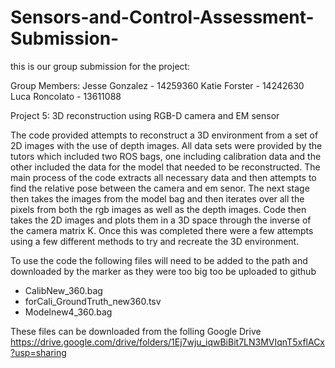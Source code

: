 # Sensors-and-Control-Assessment-Submission-

this is our group submission for the project:

Group Members: Jesse Gonzalez - 14259360 Katie Forster - 14242630 Luca Roncolato - 13611088

Project 5: 3D reconstruction using RGB-D camera and EM sensor


The code provided attempts to reconstruct a 3D environment from a set of 2D images with the use of depth images. All data sets were provided by the tutors which included two ROS bags, one including calibration data and the other included the data for the model that needed to be reconstructed. The main process of the code extracts all necessary data and then attempts to find the relative pose between the camera and em senor. The next stage then takes the images from the model bag and then iterates over all the pixels from both the rgb images as well as the depth images. Code then takes the 2D images and plots them in a 3D space through the inverse of the camera matrix K. Once this was completed there were a few attempts using a few different methods to try and recreate the 3D environment. 

To use the code the following files will need to be added to the path and downloaded by the marker as they were too big too be uploaded to github
- CalibNew_360.bag
- forCali_GroundTruth_new360.tsv
- Modelnew4_360.bag

These files can be downloaded from the folling Google Drive
https://drive.google.com/drive/folders/1Ej7wju_iqwBiBit7LN3MVIqnT5xflACx?usp=sharing
